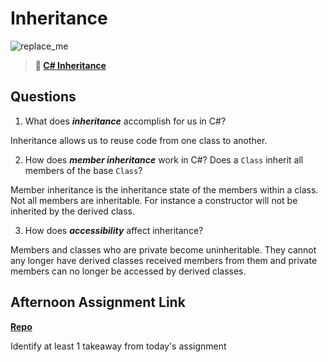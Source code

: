 # Inheritance

![replace_me](https://codeworks.blob.core.windows.net/public/assets/img/illustrations/placeholder.svg)

> **📖 [C# Inheritance](https://codeworksacademy.com/fs-student-guide/resources/wk10/04-Inheritance)**

## Questions

1. What does ***inheritance*** accomplish for us in C#?

Inheritance allows us to reuse code from one class to another. 

2. How does ***member inheritance*** work in C#? Does a `Class` inherit all members of the base `Class`?

Member inheritance is the inheritance state of the members within a class. Not all members are inheritable. For instance a constructor will not be inherited by the derived class. 

3. How does ***accessibility*** affect inheritance?

Members and classes who are private become uninheritable. They cannot any longer have derived classes received members from them and private members can no longer be accessed by derived classes. 

## Afternoon Assignment Link

**[Repo](https://github.com/IsaacDuff/<ASSIGNMENT_REPO>)**

Identify at least 1 takeaway from today's assignment
